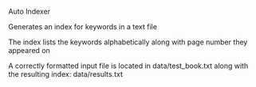 Auto Indexer

Generates an index for keywords in a text file

The index lists the keywords alphabetically along with page number they
appeared on

A correctly formatted input file is located in data/test_book.txt along with the resulting index: data/results.txt

